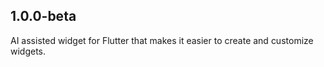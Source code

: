 ## 1.0.0-beta

AI assisted widget for Flutter that makes it easier to create and customize widgets.

